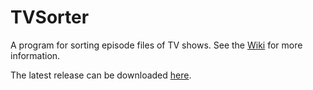 TVSorter 
========

A program for sorting episode files of TV shows. See the [Wiki](https://github.com/a-jackson/tvsorter/wiki) for more information.

The latest release can be downloaded [here](http://www.a-jackson.co.uk/download/TVSorter_1.2.zip).
